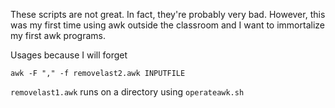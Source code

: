 These scripts are not great. In fact, they're probably very bad. However,
this was my first time using awk outside the classroom and I want to 
immortalize my first awk programs.

Usages because I will forget

```
awk -F "," -f removelast2.awk INPUTFILE
```

`removelast1.awk` runs on a directory using `operateawk.sh`
